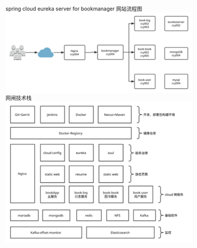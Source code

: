 spring cloud eureka server for bookmanager
网站流程图
![](https://github.com/chenchaoyun0/cloudbook/blob/master/framework.svg)
网闸技术栈
![](https://github.com/chenchaoyun0/cloudbook/blob/master/technology-%20stack.svg)